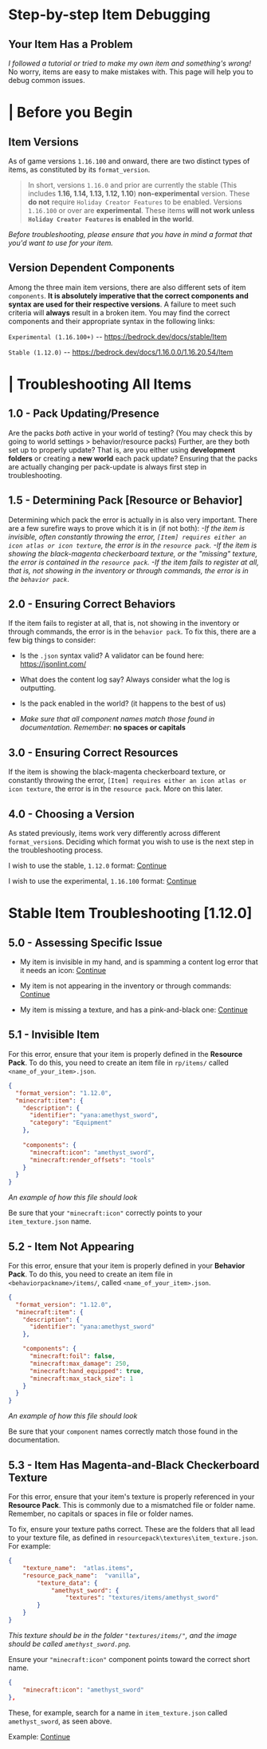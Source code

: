 # Step-by-step Item Debugging

## Your Item Has a Problem

*I followed a tutorial or tried to make my own item and something's wrong!* No worry, items are easy to make mistakes with. This page will help you to debug common issues.

# | Before you Begin

## Item Versions
As of game versions `1.16.100` and onward, there are two distinct types of items, as constituted by its `format_version`. 
> In short, versions `1.16.0` and prior are currently the stable (This includes **1.16, 1.14, 1.13, 1.12, 1.10**) **non-experimental** version. These **do not** require `Holiday Creator Features` to be enabled. 
> 	Versions `1.16.100` or over are **experimental**. These items **will not work unless `Holiday Creator Features` is enabled in the world**. 
	
*Before troubleshooting, please ensure that you have in mind a format that you'd want to use for your item.*

## Version Dependent Components

Among the three main item versions, there are also different sets of item `components`. **It is absolutely imperative that the correct components and syntax are used for their respective versions**. A failure to meet such criteria will **always** result in a broken item. You may find the correct components and their appropriate syntax in the following links:

`Experimental (1.16.100+)` -- https://bedrock.dev/docs/stable/Item

`Stable (1.12.0)` -- https://bedrock.dev/docs/1.16.0.0/1.16.20.54/Item



# | Troubleshooting All Items

## 1.0 - Pack Updating/Presence
Are the packs *both* active in your world of testing? (You may check this by going to world settings > behavior/resource packs) Further, are they both set up to properly update? That is, are you either using **development folders** or creating a **new world** each pack update? Ensuring that the packs are actually changing per pack-update is always first step in troubleshooting.

## 1.5 - Determining Pack [Resource or Behavior]
Determining which pack the error is actually in is also very important. There are a few surefire ways to prove which it is in (if not both): 
*-If the item is invisible, often constantly throwing the error,  `[Item] requires either an icon atlas or icon texture`, the error is in the `resource pack`. 
	-If the item is showing the black-magenta checkerboard texture, or the "missing" texture, the error is contained in the `resource pack`.
	-If the item fails to register at all, that is, not showing in the inventory or through commands, the error is in the `behavior pack`*.

## 2.0 - Ensuring Correct Behaviors
If the item fails to register at all, that is, not showing in the inventory or through commands, the error is in the `behavior pack`. To fix this, there are a few big things to consider:

- Is the `.json` syntax valid? A validator can be found here: https://jsonlint.com/

- What does the content log say? Always consider what the log is outputting. 

- Is the pack enabled in the world? (it happens to the best of us)

- *Make sure that all component names match those found in documentation. Remember*: **no spaces or capitals**

## 3.0 - Ensuring Correct Resources

If the item is showing the black-magenta checkerboard texture, or constantly throwing the error,  `[Item] requires either an icon atlas or icon texture`, the error is in the `resource pack`. More on this later.


## 4.0 - Choosing a Version

As stated previously, items work very differently across different `format_version`s. Deciding which format you wish to use is the next step in the troubleshooting process. 

I wish to use the stable, `1.12.0` format: [Continue](#5.0)

I wish to use the experimental, `1.16.100` format: [Continue](#6.0)



# Stable Item Troubleshooting [1.12.0]

## 5.0 - Assessing Specific Issue

- My item is invisible in my hand, and is spamming a content log error that it needs an icon: [Continue](#5.1)

- My item is not appearing in the inventory or through commands: [Continue](#5.2)

- My item is missing a texture, and has a pink-and-black one: [Continue](#5.3)

## 5.1 - Invisible Item

For this error, ensure that your item is properly defined in the **Resource Pack**. 
To do this, you need to create an item file in `rp/items/` called `<name_of_your_item>.json`.

```json
{
  "format_version": "1.12.0",
  "minecraft:item": {
    "description": {
      "identifier": "yana:amethyst_sword",
      "category": "Equipment"
    },
	
    "components": {
      "minecraft:icon": "amethyst_sword",
      "minecraft:render_offsets": "tools"
    }
  }
}
```
*An example of how this file should look*

Be sure that your `"minecraft:icon"` correctly points to your `item_texture.json` name. 

## 5.2 - Item Not Appearing

For this error, ensure that your item is properly defined in your **Behavior Pack**.
To do this, you need to create an item file in `<behaviorpackname>/items/`, called `<name_of_your_item>.json`.

```json
{
  "format_version": "1.12.0",
  "minecraft:item": {
    "description": {
      "identifier": "yana:amethyst_sword"
    },

    "components": {
      "minecraft:foil": false,
	  "minecraft:max_damage": 250,
      "minecraft:hand_equipped": true,
      "minecraft:max_stack_size": 1
    }
  }
}
```
*An example of how this file should look*

Be sure that your `component` names correctly match those found in the documentation.

## 5.3 - Item Has Magenta-and-Black Checkerboard Texture

For this error, ensure that your item's texture is properly referenced in your **Resource Pack**.
This is commonly due to a mismatched file or folder name. Remember, no capitals or spaces in file or folder names. 

To fix, ensure your texture paths correct.
These are the folders that all lead to your texture file, as defined in `resourcepack\textures\item_texture.json`. For example:

```json
{
	"texture_name":  "atlas.items",
	"resource_pack_name":  "vanilla",
		"texture_data": {
			"amethyst_sword": {
				"textures": "textures/items/amethyst_sword"
		}
	}
}
```
*This texture should be in the folder `"textures/items/"`, and the image should be called `amethyst_sword.png`.*

Ensure your `"minecraft:icon"` component points toward the correct short name.

```json
{
	"minecraft:icon": "amethyst_sword"
},
```

These, for example, search for a name in `item_texture.json` called `amethyst_sword`, as seen above.

Example: [Continue](#2.0)
